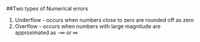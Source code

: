 ##Two types of Numerical errors
1) Underflow - occurs when numbers close to zero are rounded off as zero
2) Overflow - occurs when numbers with large magnitude are approximated as -&infin; or &infin;
